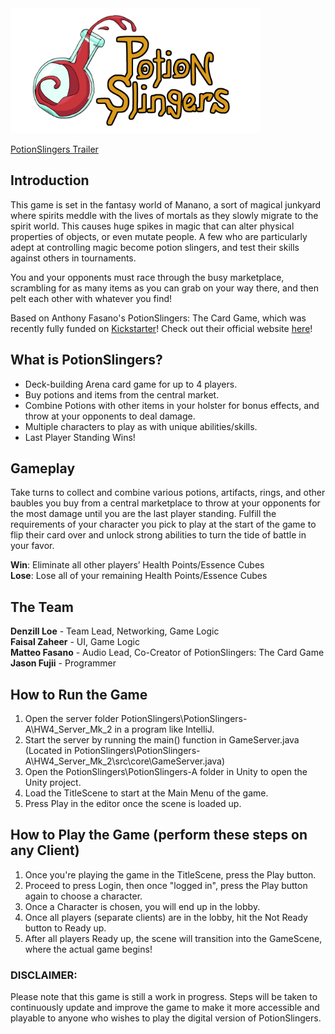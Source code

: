 <img src="https://github.com/Faisal-ZaheerVI/PotionSlingers/blob/dev/PotionSlingers-A/Assets/Resources/potionslingers_logo.png" width="400"/>

[PotionSlingers Trailer](https://youtu.be/y8RRi8e5uDs)  

## Introduction
This game is set in the fantasy world of Manano, a sort of magical junkyard where spirits meddle with the lives of mortals as they slowly migrate to the spirit world. This causes huge spikes in magic that can alter physical properties of objects, or even mutate people. A few who are particularly adept at controlling magic become potion slingers, and test their skills against others in tournaments.  

You and your opponents must race through the busy marketplace, scrambling for as many items as you can grab on your way there, and then pelt each other with whatever you find! 

Based on Anthony Fasano's PotionSlingers: The Card Game, which was recently fully funded on [Kickstarter](https://www.kickstarter.com/projects/potionslingers/potionslingers)! Check out their official website [here](https://www.potionslingers.com/)!

## What is PotionSlingers?
* Deck-building Arena card game for up to 4 players.  
* Buy potions and items from the central market.  
* Combine Potions with other items in your holster for bonus effects, and throw at your opponents to deal damage.  
* Multiple characters to play as with unique abilities/skills.  
* Last Player Standing Wins!

## Gameplay
Take turns to collect and combine various potions, artifacts, rings, and other baubles you buy from a central marketplace to throw at your opponents for the most damage until you are the last player standing.  Fulfill the requirements of your character you pick to play at the start of the game to flip their card over and unlock strong abilities to turn the tide of battle in your favor.

**Win**: Eliminate all other players’ Health Points/Essence Cubes  
**Lose**: Lose all of your remaining Health Points/Essence Cubes

## The Team
**Denzill Loe** - Team Lead, Networking, Game Logic  
**Faisal Zaheer** - UI, Game Logic  
**Matteo Fasano** - Audio Lead, Co-Creator of PotionSlingers: The Card Game  
**Jason Fujii** - Programmer  

## How to Run the Game
1. Open the server folder PotionSlingers\PotionSlingers-A\HW4_Server_Mk_2 in a program like IntelliJ.
2. Start the server by running the main() function in GameServer.java
(Located in PotionSlingers\PotionSlingers-A\HW4_Server_Mk_2\src\core\GameServer.java)  
3. Open the PotionSlingers\PotionSlingers-A folder in Unity to open the Unity project.
4. Load the TitleScene to start at the Main Menu of the game.
5. Press Play in the editor once the scene is loaded up.

## How to Play the Game (perform these steps on any Client)
1. Once you're playing the game in the TitleScene, press the Play button.
2. Proceed to press Login, then once "logged in", press the Play button again to choose a character.
3. Once a Character is chosen, you will end up in the lobby.
4. Once all players (separate clients) are in the lobby, hit the Not Ready button to Ready up.
5. After all players Ready up, the scene will transition into the GameScene, where the actual game begins!

### DISCLAIMER:
Please note that this game is still a work in progress. Steps will be taken to continuously update and improve the game to make it more accessible and playable to anyone who wishes to play the digital version of PotionSlingers.
